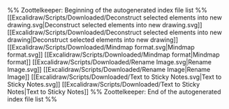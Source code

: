 %% Zoottelkeeper: Beginning of the autogenerated index file list  %%
 [[Excalidraw/Scripts/Downloaded/Deconstruct selected elements into new drawing.svg|Deconstruct selected elements into new drawing.svg]]
 [[Excalidraw/Scripts/Downloaded/Deconstruct selected elements into new drawing|Deconstruct selected elements into new drawing]]
 [[Excalidraw/Scripts/Downloaded/Mindmap format.svg|Mindmap format.svg]]
 [[Excalidraw/Scripts/Downloaded/Mindmap format|Mindmap format]]
 [[Excalidraw/Scripts/Downloaded/Rename Image.svg|Rename Image.svg]]
 [[Excalidraw/Scripts/Downloaded/Rename Image|Rename Image]]
 [[Excalidraw/Scripts/Downloaded/Text to Sticky Notes.svg|Text to Sticky Notes.svg]]
 [[Excalidraw/Scripts/Downloaded/Text to Sticky Notes|Text to Sticky Notes]]
%% Zoottelkeeper: End of the autogenerated index file list  %%
